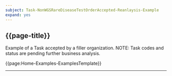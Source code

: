 ```yaml
---
subject: Task-NonWGSRareDiseaseTestOrderAccepted-Reanlaysis-Example
expand: yes
---
```



## {{page-title}}

Example of a Task accepted by a filler organization. NOTE: Task codes and status are pending further business analysis.


{{page:Home-Examples-ExamplesTemplate}}


---